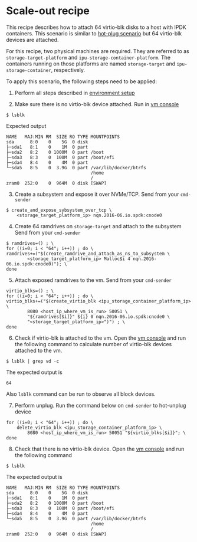 # Scale-out recipe

This recipe describes how to attach 64 virtio-blk disks to a host
with IPDK containers. This scenario is similar to
[hot-plug scenario](hot-plug.md) but 64 virtio-blk devices are attached.

For this recipe, two physical machines are required.
They are referred to as `storage-target-platform` and `ipu-storage-container-platform`.
The containers running on those platforms are named `storage-target` and
`ipu-storage-container`, respectively.

To apply this scenario, the following steps need to be applied:

1. Perform all steps described in [environment setup](../environment_setup.md)

2. Make sure there is no virtio-blk device attached.
Run in [vm console](../environment_setup.md#vm-console)
```
$ lsblk
```
Expected output
```
NAME   MAJ:MIN RM  SIZE RO TYPE MOUNTPOINTS
sda      8:0    0    5G  0 disk
├─sda1   8:1    0    1M  0 part
├─sda2   8:2    0 1000M  0 part /boot
├─sda3   8:3    0  100M  0 part /boot/efi
├─sda4   8:4    0    4M  0 part
└─sda5   8:5    0  3.9G  0 part /var/lib/docker/btrfs
                                /home
                                /
zram0  252:0    0  964M  0 disk [SWAP]
```

3. Create a subsystem and expose it over NVMe/TCP.
Send from your `cmd-sender`
```
$ create_and_expose_sybsystem_over_tcp \
	<storage_target_platform_ip> nqn.2016-06.io.spdk:cnode0
```

4. Create 64 ramdrives on `storage-target` and attach to the subsystem
Send from your `cmd-sender`
```
$ ramdrives=() ; \
for ((i=0; i < "64"; i++)) ; do \
ramdrives+=("$(create_ramdrive_and_attach_as_ns_to_subsystem \
        <storage_target_platform_ip> Malloc$i 4 nqn.2016-06.io.spdk:cnode0)"); \
done
```

5. Attach exposed ramdrives to the vm.
Send from your `cmd-sender`
```
virtio_blks=() ; \
for ((i=0; i < "64"; i++)) ; do \
virtio_blks+=("$(create_virtio_blk <ipu_storage_container_platform_ip> \
        8080 <host_ip_where_vm_is_run> 50051 \
        "${ramdrives[$i]}" ${i} 0 nqn.2016-06.io.spdk:cnode0 \
        "<storage_target_platform_ip>")") ; \
done
```

6. Check if virtio-blk is attached to the vm.
Open the [vm console](../environment_setup.md#vm-console) and run the following command
to calculate number of virtio-blk devices attached to the vm.
```
$ lsblk | grep vd -c
```
The expected output is
```
64
```
Also `lsblk` command can be run to observe all block devices.

7. Perform unplug.
Run the command below on `cmd-sender` to hot-unplug device
```
for ((i=0; i < "64"; i++)) ; do \
    delete_virtio_blk <ipu_storage_container_platform_ip> \
        8080 <host_ip_where_vm_is_run> 50051 "${virtio_blks[$i]}"; \
done
```

8. Check that there is no virtio-blk device.
Open the [vm console](../environment_setup.md#vm-console) and run the following command
```
$ lsblk
```
The expected output is
```
NAME   MAJ:MIN RM  SIZE RO TYPE MOUNTPOINTS
sda      8:0    0    5G  0 disk
├─sda1   8:1    0    1M  0 part
├─sda2   8:2    0 1000M  0 part /boot
├─sda3   8:3    0  100M  0 part /boot/efi
├─sda4   8:4    0    4M  0 part
└─sda5   8:5    0  3.9G  0 part /var/lib/docker/btrfs
                                /home
                                /
zram0  252:0    0  964M  0 disk [SWAP]
```

